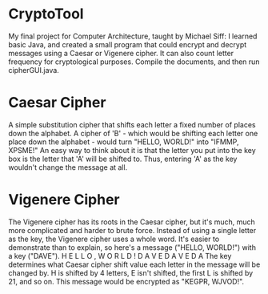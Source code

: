 # CryptoTool
My final project for Computer Architecture, taught by Michael Siff: I learned basic Java, and created a small program that could encrypt and decrypt messages using a Caesar or Vigenere cipher. It can also count letter frequency for cryptological purposes. Compile the documents, and then run cipherGUI.java.

# Caesar Cipher
A simple substitution cipher that shifts each letter a fixed number of places down the alphabet. A cipher of 'B' - which would be shifting each letter one place down the alphabet - would turn "HELLO, WORLD!" into "IFMMP, XPSME!"
An easy way to think about it is that the letter you put into the key box is the letter that 'A' will be shifted to. Thus, entering 'A' as the key wouldn't change the message at all.

# Vigenere Cipher
The Vigenere cipher has its roots in the Caesar cipher, but it's much, much more complicated and harder to brute force. Instead of using a single letter as the key, the Vigenere cipher uses a whole word. It's easier to demonstrate than to explain, so here's a message ("HELLO, WORLD!") with a key ("DAVE").
H E L L O ,  W O R L D !
D A V E D    A V E D A
The key determines what Caesar cipher shift value each letter in the message will be changed by. H is shifted by 4 letters, E isn't shifted, the first L is shifted by 21, and so on. This message would be encrypted as "KEGPR, WJVOD!".
